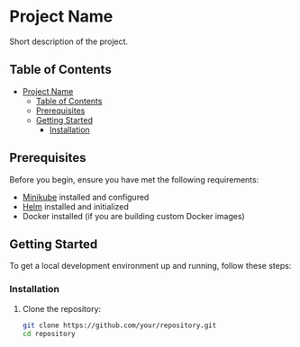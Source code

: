 # Project Name

Short description of the project.

## Table of Contents

- [Project Name](#project-name)
  - [Table of Contents](#table-of-contents)
  - [Prerequisites](#prerequisites)
  - [Getting Started](#getting-started)
    - [Installation](#installation)

## Prerequisites

Before you begin, ensure you have met the following requirements:

- [Minikube](https://minikube.sigs.k8s.io/docs/start/) installed and configured
- [Helm](https://helm.sh/docs/intro/install/) installed and initialized
- Docker installed (if you are building custom Docker images)

## Getting Started

To get a local development environment up and running, follow these steps:

### Installation

1. Clone the repository:

   ```bash
   git clone https://github.com/your/repository.git
   cd repository
